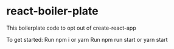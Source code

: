 # react-boiler-plate
This boilerplate code to opt out of create-react-app

To get started: 
Run npm i or yarn
Run npm run start or yarn start
